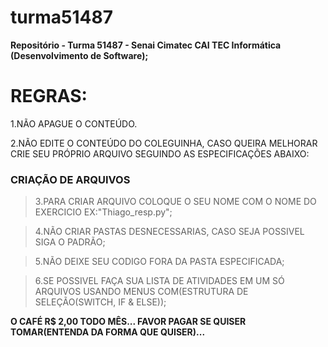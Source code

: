 # turma51487
**Repositório - Turma 51487 - Senai Cimatec CAI TEC Informática (Desenvolvimento de Software);**

# REGRAS:
1.NÃO APAGUE O CONTEÚDO.

2.NÃO EDITE O CONTEÚDO DO COLEGUINHA, CASO QUEIRA MELHORAR CRIE SEU PRÓPRIO ARQUIVO SEGUINDO AS ESPECIFICAÇÕES ABAIXO:

### CRIAÇÃO DE ARQUIVOS
> 3.PARA CRIAR ARQUIVO COLOQUE O SEU NOME COM O NOME DO EXERCICIO EX:"Thiago_resp.py";

> 4.NÃO CRIAR PASTAS DESNECESSARIAS, CASO SEJA POSSIVEL SIGA O PADRÃO;

> 5.NÃO DEIXE SEU CODIGO FORA DA PASTA ESPECIFICADA;

> 6.SE POSSIVEL FAÇA SUA LISTA DE ATIVIDADES EM UM SÓ ARQUIVOS USANDO MENUS COM(ESTRUTURA DE SELEÇÃO(SWITCH, IF & ELSE));



**O CAFÉ R$ 2,00 TODO MÊS... FAVOR PAGAR SE QUISER TOMAR(ENTENDA DA FORMA QUE QUISER)...**

